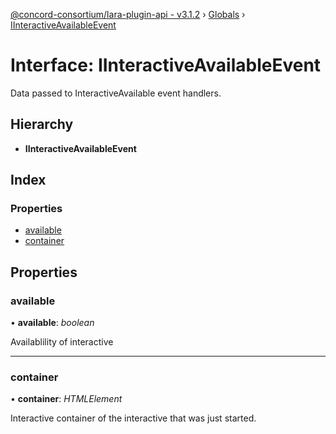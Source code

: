 [@concord-consortium/lara-plugin-api - v3.1.2](../README.md) › [Globals](../globals.md) › [IInteractiveAvailableEvent](iinteractiveavailableevent.md)

# Interface: IInteractiveAvailableEvent

Data passed to InteractiveAvailable event handlers.

## Hierarchy

* **IInteractiveAvailableEvent**

## Index

### Properties

* [available](iinteractiveavailableevent.md#available)
* [container](iinteractiveavailableevent.md#container)

## Properties

###  available

• **available**: *boolean*

Availablility of interactive

___

###  container

• **container**: *HTMLElement*

Interactive container of the interactive that was just started.
